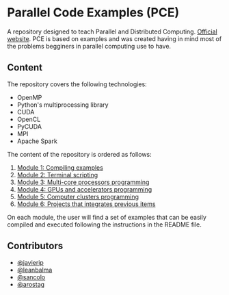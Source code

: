 # Parallel Code Examples (PCE)
A repository designed to teach Parallel and Distributed Computing. [Official website](http://javierip.github.io/parallel-code-examples/).
PCE is based on examples and was created having in mind most of the problems begginers in parallel computing use to have.

## Content
The repository covers the following technologies:

- OpenMP
- Python's multiprocessing library
- CUDA
- OpenCL
- PyCUDA
- MPI
- Apache Spark

The content of the repository is ordered as follows:

1. [Module 1: Compiling examples](./01-compiling)
2. [Module 2: Terminal scripting](./02-scripting)
3. [Module 3: Multi-core processors programming](./03-multi-core-processors)
4. [Module 4: GPUs and accelerators  programming](./04-GPU-accelerators)
5. [Module 5: Computer clusters  programming](./05-clusters)
6. [Module 6: Projects that integrates previous items](./06-projects)

On each module, the user will find a set of examples that can be easily compiled and executed following the instructions in the README file.

## Contributors

- [@javierip](https://github.com/javierip)
- [@leanbalma](https://github.com/leanbalma)
- [@sancolo](https://github.com/sancolo)
- [@arostag](https://github.com/arostag)
